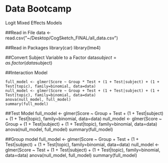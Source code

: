 Data Bootcamp
============

Logit Mixed Effects Models

##Read in File
    data <- read.csv("~/Desktop/CogSketch_FINAL/all_data.csv")


##Read in Packages
    library(car)
    library(lme4)

##Convert Subject Variable to a Factor
    data$subject=as.factor(data$subject)


##Interaction Model 
  
    full_model <- glmer(Score ~ Group * Test + (1 + Test|subject) + (1 + Test|topic), family=binomial, data=data)
    null_model <- glmer(Score ~ Group + Test + (1 + Test|subject) + (1 + Test|topic), family=binomial, data=data)
    anova(null_model, full_model)
    summary(full_model)


##Test Model 
    full_model <- glmer(Score ~ Group + Test + (1 + Test|subject) + (1 + Test|topic), family=binomial, data=data)
    null_model <- glmer(Score ~ Group        + (1 + Test|subject) + (1 + Test|topic), family=binomial, data=data)
    anova(null_model, full_model)
    summary(full_model)

##Group model 
    full_model <- glmer(Score ~ Group + Test + (1 + Test|subject) + (1 + Test|topic), family=binomial, data=data)
    null_model <- glmer(Score ~         Test + (1 + Test|subject) + (1 + Test|topic), family=binomial, data=data)
    anova(null_model, full_model)
    summary(full_model)



